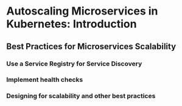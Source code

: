 # Autoscaling Microservices in Kubernetes: Introduction


## Best Practices for Microservices Scalability


### Use a Service Registry for Service Discovery


### Implement health checks


### Designing for scalability and other best practices